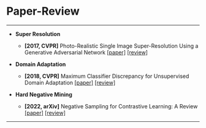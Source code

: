 # Paper-Review
---

- **Super Resolution**
    - **[2017, CVPR]** Photo-Realistic Single Image Super-Resolution Using a Generative Adversarial Network [[paper]](https://openaccess.thecvf.com/content_cvpr_2017/papers/Ledig_Photo-Realistic_Single_Image_CVPR_2017_paper.pdf) [[review]](https://github.com/junginkim23/Paper-Review/blob/master/SungsuKim/Review/%5B2017%5D%20Photo-Realistic%20Single%20Image%20Super-Resolution%20Using%20a%20Generative%20Adversarial%20Network.pdf)

- **Domain Adaptation**
    - **[2018, CVPR]** Maximum Classifier Discrepancy for Unsupervised Domain Adaptation [[paper]](https://openaccess.thecvf.com/content_cvpr_2018/papers/Saito_Maximum_Classifier_Discrepancy_CVPR_2018_paper.pdf) [[review]](https://github.com/junginkim23/Paper-Review/blob/master/SungsuKim/Review/%5B2018%5D%20Maximum%20Classifier%20Discrepancy%20for%20Unsupervised%20Domain%20Adaptation.pdf)

- **Hard Negative Mining**
    - **[2022, arXiv]** Negative Sampling for Contrastive Learning: A Review [[paper]](https://arxiv.org/pdf/2206.00212.pdf) [[review]](https://github.com/junginkim23/Paper-Review/blob/master/SungsuKim/Review/%5B2017%5D%20Photo-Realistic%20Single%20Image%20Super-Resolution%20Using%20a%20Generative%20Adversarial%20Network.pdf)

---
